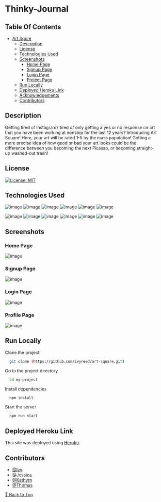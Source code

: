 # Thinky-Journal



## Table Of Contents
- [Art Squre](#art-square)
  - [Description](#description)
  - [License](#license)
  - [Technologies Used](#technologies-used)
  - [Screenshots](#screenshots)
    - [Home Page](#home-page)
    - [Signup Page](#signup-page)
    - [Login Page](#login-page)
    - [Project Page](#project-page)
  - [Run Locally](#run-locally)
  - [Deployed Heroku Link](#deployed-heroku-link)
  - [Acknowledgements](#acknowledgements)
  - [Contributors](#contributors)


## Description

Getting tired of Instagram? tired of only getting a yes or no response on art that you have been working at nonstop for the last 12 years? Introducing Art Square! Here, your art will be rated 1-5 by the mass population! Getting a more precise idea of how good or bad your art looks could be the difference between you becoming the next Picasso, or becoming straight-up washed-out trash!

## License

[![License: MIT](https://img.shields.io/badge/License-MIT-yellow.svg)](https://opensource.org/licenses/MIT)

## Technologies Used
![image](https://img.shields.io/badge/React-20232A?style=for-the-badge&logo=react&logoColor=61DAFB)
![image](https://img.shields.io/badge/Vite-B73BFE?style=for-the-badge&logo=vite&logoColor=FFD62E)
![image](https://img.shields.io/badge/Express.js-000000?style=for-the-badge&logo=express&logoColor=white)
![image](https://img.shields.io/badge/Node.js-339933?style=for-the-badge&logo=nodedotjs&logoColor=white)
![image](https://img.shields.io/badge/Amazon_AWS-FF9900?style=for-the-badge&logo=amazonaws&logoColor=white)
![image](https://img.shields.io/badge/Heroku-430098?style=for-the-badge&logo=heroku&logoColor=white)

![image](https://img.shields.io/badge/HTML-239120?style=for-the-badge&logo=html5&logoColor=white)
![image](https://img.shields.io/badge/JavaScript-F7DF1E?style=for-the-badge&logo=javascript&logoColor=black)
![image](https://img.shields.io/badge/CSS-239120?&style=for-the-badge&logo=css3&logoColor=white)
![image](https://img.shields.io/badge/Sass-CC6699?style=for-the-badge&logo=sass&logoColor=white)
![image](https://img.shields.io/badge/MongoDB-4EA94B?style=for-the-badge&logo=mongodb&logoColor=white)
![image](https://img.shields.io/badge/Apollo%20GraphQL-311C87?&style=for-the-badge&logo=Apollo%20GraphQL&logoColor=white)


## Screenshots

### Home Page

![image](./images/homescreen.png)
### Signup Page

![image](./images/signup.png)

### Login Page

![image](./images/login.png)

### Profile Page

![image](./images/profile.png)

## Run Locally

Clone the project

```bash
  git clone (https://github.com/ivyreed/art-square.git)
```

Go to the project directory

```bash
  cd my-project
```

Install dependencies

```bash
  npm install
```

Start the server

```bash
  npm run start
```

## Deployed Heroku Link

This site was deployed using [Heroku](https://art-square-fd6773213118.herokuapp.com/).


## Contributors

- [@Ivy](https://www.github.com/ivyreed)
- [@Jessica](https://github.com/JessDorgu)
- [@Kathyrn](https://github.com/KathyrnY)
- [@Thomas](https://github.com/PrettiestRobot)

[🔼 Back to Top](#thinky-journal)